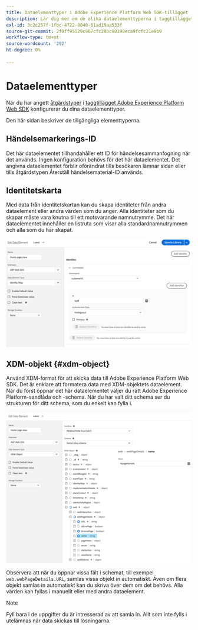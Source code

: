 ```yaml
---
title: Dataelementtyper i Adobe Experience Platform Web SDK-tillägget
description: Lär dig mer om de olika dataelementtyperna i taggtillägget Adobe Experience Platform Web SDK.
exl-id: 3c2c257f-1fbc-4722-8040-61ad19aa533f
source-git-commit: 2f9ff95529c907cfc28bc98198eca9fcfc21e9b9
workflow-type: tm+mt
source-wordcount: '292'
ht-degree: 0%

---
```


# Dataelementtyper

När du har angett [åtgärdstyper](action-types.md) i [taggtillägget Adobe Experience Platform Web SDK](web-sdk-extension-configuration.md) konfigurerar du dina dataelementtyper.

Den här sidan beskriver de tillgängliga elementtyperna.


## Händelsemarkerings-ID

Det här dataelementet tillhandahåller ett ID för händelsesammanfogning när det används. Ingen konfiguration behövs för det här dataelementet. Det angivna dataelementet förblir oförändrat tills besökaren lämnar sidan eller tills åtgärdstypen Återställ händelsematerial-ID används.

## Identitetskarta

Med data från identitetskartan kan du skapa identiteter från andra dataelement eller andra värden som du anger. Alla identiteter som du skapar måste vara knutna till ett motsvarande namnutrymme. Det här dataelementet innehåller en listruta som visar alla standardnamnutrymmen och alla som du har skapat.

![](./assets/identity-map-data-element.png)

## XDM-objekt {#xdm-object}

Använd XDM-format för att skicka data till Adobe Experience Platform Web SDK. Det är enklare att formatera data med XDM-objektets dataelement. När du först öppnar det här dataelementet väljer du rätt Adobe Experience Platform-sandlåda och -schema. När du har valt ditt schema ser du strukturen för ditt schema, som du enkelt kan fylla i.

![](./assets/XDM-object.png)

Observera att när du öppnar vissa fält i schemat, till exempel `web.webPageDetails.URL`, samlas vissa objekt in automatiskt. Även om flera objekt samlas in automatiskt kan du skriva över dem om det behövs. Alla värden kan fyllas i manuellt eller med andra dataelement.

>[!NOTE]
>
>Fyll bara i de uppgifter du är intresserad av att samla in. Allt som inte fylls i utelämnas när data skickas till lösningarna.
